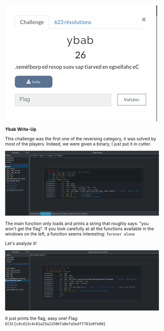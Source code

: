 ![](images/vault.png)

**Ybab Write-Up**

This challenge was the first one of the reversing category, it was solved by most of the players. Indeed, we were given a binary, I just put it in cutter.

![](images/image1.png)

The main function only loads and prints a string that roughly says: "you won't get the flag". If you look carefully at all the functions available in the windows on the left, a function seems interesting: ```forever alone```

Let's analyze it!

![](images/image2.png)

It just prints the flag, easy one! Flag: ```ECSC{cdcd13c4c81a23a21506fa8efa5edff781e9fe80}```

